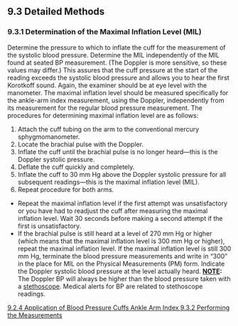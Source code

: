 ## 9.3 Detailed Methods

### 9.3.1 Determination of the Maximal Inflation Level (MIL)

Determine the pressure to which to inflate the cuff for the measurement of the systolic blood pressure. Determine the MIL independently of the MIL found at seated BP measurement. (The Doppler is more sensitive, so these values may differ.) This assures that the cuff pressure at the start of the reading exceeds the systolic blood pressure and allows you to hear the first Korotkoff sound. Again, the examiner should be at eye level with the manometer. The maximal inflation level should be measured specifically for the ankle-arm index measurement, using the Doppler, independently from its measurement for the regular blood pressure measurement. The procedures for determining maximal inflation level are as follows:

1. Attach the cuff tubing on the arm to the conventional mercury sphygmomanometer.
2. Locate the brachial pulse with the Doppler.
3. Inflate the cuff until the brachial pulse is no longer heard—this is the Doppler systolic pressure.
4. Deflate the cuff quickly and completely.
5. Inflate the cuff to 30 mm Hg above the Doppler systolic pressure for all subsequent readings—this is the maximal inflation level (MIL).
6. Repeat procedure for both arms.

* Repeat the maximal inflation level if the first attempt was unsatisfactory or you have had to readjust the cuff after measuring the maximal inflation level. Wait 30 seconds before making a second attempt if the first is unsatisfactory.
* If the brachial pulse is still heard at a level of 270 mm Hg or higher (which means that the maximal inflation level is 300 mm Hg or higher), repeat the maximal inflation level. If the maximal inflation level is still 300 mm Hg, terminate the blood pressure measurements and write in “300” in the place for MIL on the Physical Measurements (PM) form. Indicate the Doppler systolic blood pressure at the level actually heard. **<u>NOTE</u>:** The Doppler BP will always be higher than the blood pressure taken with a <u>stethoscope</u>. Medical alerts for BP are related to stethoscope readings.


<div class="center">
<div class="btn-group">
  <a href=":pages_path:/manuals/ankle-arm-index/9-02-04-application-bp-cuffs.md" class="btn btn-default">
    <span class="glyphicon glyphicon-chevron-left"></span>
    9.2.4 Application of Blood Pressure Cuffs
  </a>

  <a href=":pages_path:/manuals/ankle-arm-index" class="btn btn-default">
    <span class="glyphicon glyphicon-chevron-up"></span>
    Ankle Arm Index
  </a>

  <a href=":pages_path:/manuals/ankle-arm-index/9-03-02-00-performing-measurements.md" class="btn btn-success">
    9.3.2 Performing the Measurements
    <span class="glyphicon glyphicon-chevron-right"></span>
  </a>
</div>
</div>
